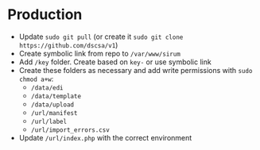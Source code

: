 # Production
- Update `sudo git pull` (or create it `sudo git clone https://github.com/dscsa/v1`)
- Create symbolic link from repo to `/var/www/sirum`
- Add `/key` folder.  Create based on `key-` or use symbolic link
- Create these folders as necessary and add write permissions with `sudo chmod a+w`:
  - `/data/edi`
  - `/data/template`
  - `/data/upload`
  - `/url/manifest`
  - `/url/label`
  - `/url/import_errors.csv`
- Update `/url/index.php` with the correct environment

